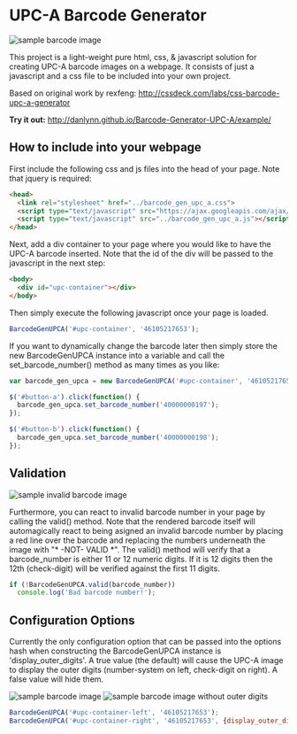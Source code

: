 # UPC-A Barcode Generator

![sample barcode image](http://danlynn.github.io/Barcode-Generator-UPC-A/images/SampleBarcode.png)

This project is a light-weight pure html, css, & javascript solution for creating UPC-A barcode 
images on a webpage.  It consists of just a javascript and a css file to be included
into your own project.

Based on original work by rexfeng: http://cssdeck.com/labs/css-barcode-upc-a-generator 

**Try it out:** http://danlynn.github.io/Barcode-Generator-UPC-A/example/

## How to include into your webpage

First include the following css and js files into the head of your page.  Note 
that jquery is required:

```html
<head>
  <link rel="stylesheet" href="../barcode_gen_upc_a.css">
  <script type="text/javascript" src="https://ajax.googleapis.com/ajax/libs/jquery/1.7.2/jquery.js"></script>
  <script type="text/javascript" src="../barcode_gen_upc_a.js"></script>
</head>
```

Next, add a div container to your page where you would like to have the UPC-A 
barcode inserted.  Note that the id of the div will be passed to the javascript 
in the next step:

```html
<body>
  <div id="upc-container"></div>
</body>
```

Then simply execute the following javascript once your page is loaded.

```javascript
BarcodeGenUPCA('#upc-container', '46105217653');
```

If you want to dynamically change the barcode later then simply store the new
BarcodeGenUPCA instance into a variable and call the set_barcode_number() method
as many times as you like:

```javascript
var barcode_gen_upca = new BarcodeGenUPCA('#upc-container', '46105217653');

$('#button-a').click(function() {
  barcode_gen_upca.set_barcode_number('40000000197');
});

$('#button-b').click(function() {
  barcode_gen_upca.set_barcode_number('40000000198');
});
```

## Validation

![sample invalid barcode image](http://danlynn.github.io/Barcode-Generator-UPC-A/images/SampleBadBarcode.png)

Furthermore, you can react to invalid barcode number in your page by calling the
valid() method.  Note that the rendered barcode itself will automagically react
to being asigned an invalid barcode number by placing a red line over the barcode
and replacing the numbers underneath the image with "* -NOT- VALID *".  The valid()
method will verify that a barcode_number is either 11 or 12 numeric digits.  If
it is 12 digits then the 12th (check-digit) will be verified against the first
11 digits.

```javascript
if (!BarcodeGenUPCA.valid(barcode_number))
  console.log('Bad barcode number!');
```

## Configuration Options

Currently the only configuration option that can be passed into the options hash
when constructing the BarcodeGenUPCA instance is 'display_outer_digits'.  A true
value (the default) will cause the UPC-A image to display the outer digits 
(number-system on left, check-digit on right).  A false value will hide them.

![sample barcode image](http://danlynn.github.io/Barcode-Generator-UPC-A/images/SampleBarcode.png) ![sample barcode image without outer digits](http://danlynn.github.io/Barcode-Generator-UPC-A/images/SampleNoOuterBarcode.png)

```javascript
BarcodeGenUPCA('#upc-container-left', '46105217653');
BarcodeGenUPCA('#upc-container-right', '46105217653', {display_outer_digits: false});
```
